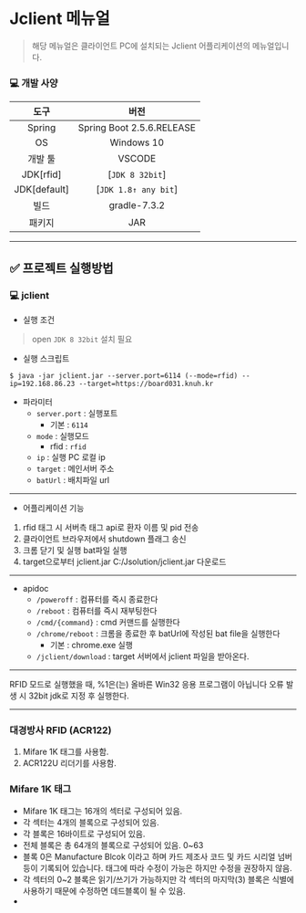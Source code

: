 # Jclient 메뉴얼
> 해당 메뉴얼은 클라이언트 PC에 설치되는 Jclient 어플리케이션의 메뉴얼입니다.

### 💻 개발 사양
|     도구     |              버전               |
| :----------: | :-----------------------------: |
|    Spring    |    Spring Boot 2.5.6.RELEASE   |
|      OS      |          Windows 10             |
|   개발 툴    | VSCODE |
|     JDK[rfid]      |             [`JDK 8 32bit`]
|     JDK[default]      |           [`JDK 1.8↑ any bit`]             |
|   빌드     |          gradle-7.3.2          |
|   패키지    |          JAR          |
---

## ✅ 프로젝트 실행방법
### 💻  jclient 
- 실행 조건
> open `JDK 8 32bit` 설치 필요
- 실행 스크립트

```shell
$ java -jar jclient.jar --server.port=6114 (--mode=rfid) --ip=192.168.86.23 --target=https://board031.knuh.kr
```

- 파라미터
    - `server.port` : 실행포트
        - 기본 : `6114`
    - `mode` : 실행모드
        - rfid : `rfid`
	- `ip` : 실행 PC 로컬 ip
	- `target` : 메인서버 주소
	- `batUrl` : 배치파일 url
---

- 어플리케이션 기능

1. rfid 태그 시 서버측 태그 api로 환자 이름 및 pid 전송 
2. 클라이언트 브라우저에서 shutdown 플래그 송신 
3. 크롬 닫기 및 실행 bat파일 실행
4. target으로부터 jclient.jar C:/Jsolution/jclient.jar 다운로드

---
- apidoc
    - `/poweroff` : 컴퓨터를 즉시 종료한다
    - `/reboot` : 컴퓨터를 즉시 재부팅한다
	- `/cmd/{command}` : cmd 커맨드를 실행한다 
	- `/chrome/reboot` : 크롬을 종료한 후 batUrl에 작성된 bat file을 실행한다
         - 기본 : chrome.exe 실행
	- `/jclient/download` : target 서버에서 jclient 파일을 받아온다.
---

RFID 모드로 실행했을 때, %1은(는) 올바른 Win32 응용 프로그램이 아닙니다 오류 발생 시
32bit jdk로 지정 후 실행한다.

---


### 대경방사 RFID (ACR122)

1. Mifare 1K 태그를 사용함.
2. ACR122U 리더기를 사용함.

### Mifare 1K 태그

- Mifare 1K 태그는 16개의 섹터로 구성되어 있음.
- 각 섹터는 4개의 블록으로 구성되어 있음.
- 각 블록은 16바이트로 구성되어 있음.
- 전체 블록은 총 64개의 블록으로 구성되어 있음. 0~63
- 블록 0은 Manufacture Blcok 이라고 하며 카드 제조사 코드 및 카드 시리얼 넘버등이 기록되어 있습니다. 태그에 따라 수정이 가능은 하지만 수정을 권장하지 않음.
- 각 섹터의 0~2 블록은 읽기/쓰기가 가능하지만 각 섹터의 마지막(3) 블록은 식별에 사용하기 때문에 수정하면 데드블록이 될 수 있음.
- 
